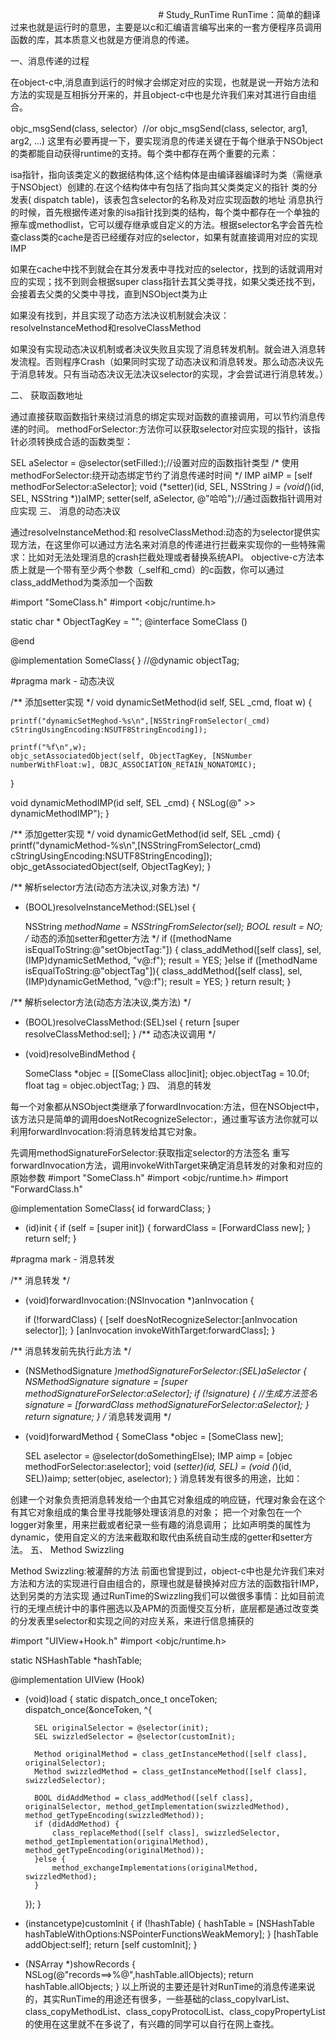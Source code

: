                                                             # Study_RunTime
RunTime：简单的翻译过来也就是运行时的意思，主要是以c和汇编语言编写出来的一套方便程序员调用函数的库，其本质意义也就是方便消息的传递。

一、消息传递的过程

在object-c中,消息直到运行的时候才会绑定对应的实现，也就是说一开始方法和方法的实现是互相拆分开来的，并且object-c中也是允许我们来对其进行自由组合。

objc_msgSend(class, selector）//or objc_msgSend(class, selector, arg1, arg2, ...)
这里有必要再提一下，要实现消息的传递关键在于每个继承于NSObject的类都能自动获得runtime的支持。每个类中都存在两个重要的元素：

isa指针，指向该类定义的数据结构体,这个结构体是由编译器编译时为类（需继承于NSObject）创建的.在这个结构体中有包括了指向其父类类定义的指针
类的分发表( dispatch table)，该表包含selector的名称及对应实现函数的地址
消息执行的时候，首先根据传递对象的isa指针找到类的结构，每个类中都存在一个单独的擦车或methodlist，它可以缓存继承或自定义的方法。根据selector名字会首先检查class类的cache是否已经缓存对应的selector，如果有就直接调用对应的实现IMP

如果在cache中找不到就会在其分发表中寻找对应的selector，找到的话就调用对应的实现；找不到则会根据super class指针去其父类寻找，如果父类还找不到，会接着去父类的父类中寻找，直到NSObject类为止

如果没有找到，并且实现了动态方法决议机制就会决议：resolveInstanceMethod和resolveClassMethod

如果没有实现动态决议机制或者决议失败且实现了消息转发机制。就会进入消息转发流程。否则程序Crash（如果同时实现了动态决议和消息转发。那么动态决议先于消息转发。只有当动态决议无法决议selector的实现，才会尝试进行消息转发。）

二、 获取函数地址

通过直接获取函数指针来绕过消息的绑定实现对函数的直接调用，可以节约消息传递的时间。
methodForSelector:方法你可以获取selector对应实现的指针，该指针必须转换成合适的函数类型：

SEL aSelector = @selector(setFilled:);//设置对应的函数指针类型
/*
使用methodForSelector:绕开动态绑定节约了消息传递时时间
*/
IMP aIMP = [self methodForSelector:aSelector];
void (*setter)(id, SEL, NSString *) = (void(*)(id, SEL, NSString *))aIMP;
setter(self, aSelector, @"哈哈");//通过函数指针调用对应实现
三、 消息的动态决议

通过resolveInstanceMethod:和 resolveClassMethod:动态的为selector提供实现方法，在这里你可以通过方法名来对消息的传递进行拦截来实现你的一些特殊需求：比如对无法处理消息的crash拦截处理或者替换系统API。
objective-c方法本质上就是一个带有至少两个参数（_self和_cmd）的c函数，你可以通过 class_addMethod为类添加一个函数

#import "SomeClass.h"
#import <objc/runtime.h>

static char * ObjectTagKey = "";
@interface SomeClass ()

@end

@implementation SomeClass{
}
//@dynamic objectTag;

#pragma mark - 动态决议

/**
 添加setter实现
 */
void dynamicSetMethod(id self, SEL _cmd, float w) {

    printf("dynamicSetMeghod-%s\n",[NSStringFromSelector(_cmd) cStringUsingEncoding:NSUTF8StringEncoding]);

    printf("%f\n",w);
    objc_setAssociatedObject(self, ObjectTagKey, [NSNumber numberWithFloat:w], OBJC_ASSOCIATION_RETAIN_NONATOMIC);
}

void dynamicMethodIMP(id self, SEL _cmd) {
    NSLog(@" >> dynamicMethodIMP");
}

/**
 添加getter实现
 */
void dynamicGetMethod(id self, SEL _cmd) {
    printf("dynamicMethod-%s\n",[NSStringFromSelector(_cmd)
                                 cStringUsingEncoding:NSUTF8StringEncoding]);
    objc_getAssociatedObject(self, ObjectTagKey);
}

/**
 解析selector方法(动态方法决议,对象方法)
 */
+ (BOOL)resolveInstanceMethod:(SEL)sel {

    NSString *methodName = NSStringFromSelector(sel);
    BOOL result = NO;
    /*
     动态的添加setter和getter方法
     */
    if ([methodName isEqualToString:@"setObjectTag:"]) {
        class_addMethod([self class], sel, (IMP)dynamicSetMethod, "v@:f");
        result = YES;
    }else if ([methodName isEqualToString:@"objectTag"]){
        class_addMethod([self class], sel, (IMP)dynamicGetMethod, "v@:f");
        result = YES;
    }
    return result;
}

/**
 解析selector方法(动态方法决议,类方法)
 */
+ (BOOL)resolveClassMethod:(SEL)sel {
    return [super resolveClassMethod:sel];
}
/**
 动态决议调用
 */
- (void)resolveBindMethod {

    SomeClass *objec = [[SomeClass alloc]init];
    objec.objectTag = 10.0f;
    float tag = objec.objectTag;
}
四、 消息的转发

每一个对象都从NSObject类继承了forwardInvocation:方法，但在NSObject中，该方法只是简单的调用doesNotRecognizeSelector:，通过重写该方法你就可以利用forwardInvocation:将消息转发给其它对象。

先调用methodSignatureForSelector:获取指定selector的方法签名
重写forwardInvocation方法，调用invokeWithTarget来确定消息转发的对象和对应的原始参数
#import "SomeClass.h"
#import <objc/runtime.h>
#import "ForwardClass.h"

@implementation SomeClass{
    id forwardClass;
}

- (id)init {
    if (self = [super init]) {
        forwardClass = [ForwardClass new];
    }
    return self;
}

#pragma mark - 消息转发

/**
 消息转发
 */
- (void)forwardInvocation:(NSInvocation *)anInvocation {

    if (!forwardClass) {
        [self doesNotRecognizeSelector:[anInvocation selector]];
    }
    [anInvocation invokeWithTarget:forwardClass];
}

/**
 消息转发前先执行此方法
 */
- (NSMethodSignature *)methodSignatureForSelector:(SEL)aSelector {
    NSMethodSignature *signature = [super methodSignatureForSelector:aSelector];
    if (!signature) {
        //生成方法签名
        signature = [forwardClass methodSignatureForSelector:aSelector];
    }
    return signature;
}
/**
 消息转发调用
 */
- (void)forwardMethod {
    SomeClass *objec = [SomeClass new];

    SEL aselector = @selector(doSomethingElse);
    IMP aimp = [objec methodForSelector:aselector];
    void (*setter)(id, SEL) = (void (*)(id, SEL))aimp;
    setter(objec, aselector);
}
消息转发有很多的用途，比如：

创建一个对象负责把消息转发给一个由其它对象组成的响应链，代理对象会在这个有其它对象组成的集合里寻找能够处理该消息的对象；
把一个对象包在一个logger对象里，用来拦截或者纪录一些有趣的消息调用；
比如声明类的属性为dynamic，使用自定义的方法来截取和取代由系统自动生成的getter和setter方法。
五、 Method Swizzling

Method Swizzling:被灌醉的方法
前面也曾提到过，object-c中也是允许我们来对方法和方法的实现进行自由组合的，原理也就是替换掉对应方法的函数指针IMP，达到另类的方法实现
通过RunTime的Swizzling我们可以做很多事情：比如目前流行的无埋点统计中的事件圈选以及APM的页面慢交互分析，底层都是通过改变类的分发表里selector和实现之间的对应关系，来进行信息捕获的

#import "UIView+Hook.h"
#import <objc/runtime.h>

static NSHashTable *hashTable;

@implementation UIView (Hook)

+ (void)load {
    static dispatch_once_t onceToken;
    dispatch_once(&onceToken, ^{

        SEL originalSelector = @selector(init);
        SEL swizzledSelector = @selector(customInit);

        Method originalMethod = class_getInstanceMethod([self class], originalSelector);
        Method swizzledMethod = class_getInstanceMethod([self class], swizzledSelector);

        BOOL didAddMethod = class_addMethod([self class], originalSelector, method_getImplementation(swizzledMethod), method_getTypeEncoding(swizzledMethod));
        if (didAddMethod) {
            class_replaceMethod([self class], swizzledSelector, method_getImplementation(originalMethod), method_getTypeEncoding(originalMethod));
        }else {
            method_exchangeImplementations(originalMethod, swizzledMethod);
        }

    });
}

- (instancetype)customInit {
    if (!hashTable) {
        hashTable = [NSHashTable hashTableWithOptions:NSPointerFunctionsWeakMemory];
    }
    [hashTable addObject:self];
    return [self customInit];
}

- (NSArray *)showRecords {
    NSLog(@"records==>%@",hashTable.allObjects);
    return hashTable.allObjects;
}
以上所说的主要还是针对RunTime的消息传递来说的，其实RunTime的用途还有很多，一些基础的class_copyIvarList、class_copyMethodList、class_copyProtocolList、class_copyPropertyList的使用在这里就不在多说了，有兴趣的同学可以自行在网上查找。
